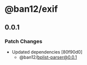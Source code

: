 # @ban12/exif

## 0.0.1

### Patch Changes

- Updated dependencies [80f90d0]
  - @ban12/bplist-parser@0.0.1
